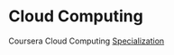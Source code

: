# Cloud Computing
Coursera Cloud Computing 
[Specialization](https://www.coursera.org/specialization/cloudcomputing/19)
